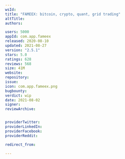 ```yaml
---
wsId: 
title: "FAMEEX: bitcoin, crypto, quant, grid trading"
altTitle: 
authors:

users: 5000
appId: com.app.fameex
released: 2020-08-10
updated: 2021-08-27
version: "2.5.1"
stars: 5.0
ratings: 628
reviews: 568
size: 41M
website: 
repository: 
issue: 
icon: com.app.fameex.png
bugbounty: 
verdict: wip
date: 2021-08-02
signer: 
reviewArchive:


providerTwitter: 
providerLinkedIn: 
providerFacebook: 
providerReddit: 

redirect_from:

---
```




